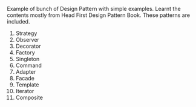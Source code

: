Example of bunch of Design Pattern with simple examples. Learnt the contents mostly from Head First Design Pattern Book. 
These patterns are included. 

1. Strategy 
2. Observer
3. Decorator
4. Factory
5. Singleton
6. Command
7. Adapter
8. Facade
9. Template
10. Iterator
11. Composite
